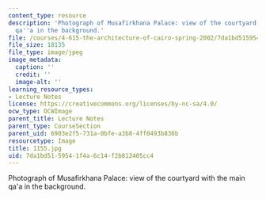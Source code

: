 ```yaml
---
content_type: resource
description: 'Photograph of Musafirkhana Palace: view of the courtyard with the main
  qa''a in the background.'
file: /courses/4-615-the-architecture-of-cairo-spring-2002/7da1bd5159541f4a6c14f2b812405cc4_1155.jpg
file_size: 18135
file_type: image/jpeg
image_metadata:
  caption: ''
  credit: ''
  image-alt: ''
learning_resource_types:
- Lecture Notes
license: https://creativecommons.org/licenses/by-nc-sa/4.0/
ocw_type: OCWImage
parent_title: Lecture Notes
parent_type: CourseSection
parent_uid: 6903e2f5-731a-0bfe-a3b8-4ff0493b836b
resourcetype: Image
title: 1155.jpg
uid: 7da1bd51-5954-1f4a-6c14-f2b812405cc4
---
```

Photograph of Musafirkhana Palace: view of the courtyard with the main qa'a in the background.
